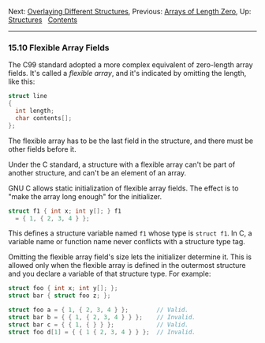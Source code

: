 Next: [Overlaying Different Structures](Overlaying-Structures.md),
Previous: [Arrays of Length Zero](Zero-Length.md), Up:
[Structures](Structures.md)  
[Contents](index.md#SEC_Contents "Table of contents")  

------------------------------------------------------------------------


### 15.10 Flexible Array Fields 


The C99 standard adopted a more complex equivalent of zero-length array
fields. It's called a *flexible array*, and it's indicated by omitting
the length, like this:

``` C
struct line
{
  int length;
  char contents[];
};
```

The flexible array has to be the last field in the structure, and there
must be other fields before it.

Under the C standard, a structure with a flexible array can't be part of
another structure, and can't be an element of an array.

GNU C allows static initialization of flexible array fields. The effect
is to "make the array long enough" for the initializer.

``` C
struct f1 { int x; int y[]; } f1
  = { 1, { 2, 3, 4 } };
```

This defines a structure variable named `f1` whose type is `struct f1`.
In C, a variable name or function name never conflicts with a structure
type tag.

Omitting the flexible array field's size lets the initializer determine
it. This is allowed only when the flexible array is defined in the
outermost structure and you declare a variable of that structure type.
For example:

``` C
struct foo { int x; int y[]; };
struct bar { struct foo z; };

struct foo a = { 1, { 2, 3, 4 } };        // Valid.
struct bar b = { { 1, { 2, 3, 4 } } };    // Invalid.
struct bar c = { { 1, { } } };            // Valid.
struct foo d[1] = { { 1 { 2, 3, 4 } } };  // Invalid.
```
